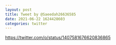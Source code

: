 ```yaml
--- 
layout: post 
title: Tweet by @Saeedah26636585 
date: 2021-06-22 1624428603 
categories: twitter 
--- 
```

https://twitter.com/o/status/1407581676620836865